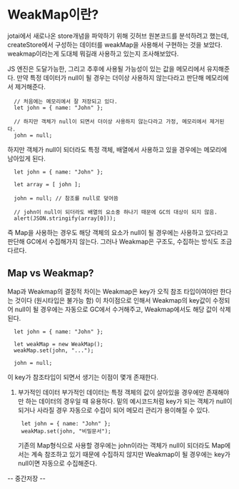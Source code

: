 # WeakMap이란?

jotai에서 새로나온 store개념을 파악하기 위해 깃허브 원본코드를 분석하려고 했는데, createStore에서 구성하는 데이터를 weakMap을 사용해서 구현하는 것을 보았다.
weakmap이라는게 도대체 뭐길래 사용하고 있는지 조사해보았다.

JS 엔진은 도달가능한, 그리고 추후에 사용될 가능성이 있는 값을 메모리에서 유지해준다. 만약 특정 데이터가 null이 될 경우는 더이상 사용하지 않는다라고 판단해 메모리에서 제거해준다.

```
  // 처음에는 메모리에서 잘 저장되고 있다.
  let john = { name: "John" };

  // 하지만 객체가 null이 되면서 더이상 사용하지 않는다라고 가정, 메모리에서 제거된다.
  john = null;
```

하지만 객체가 null이 되더라도 특정 객체, 배열에서 사용하고 있을 경우에는 메모리에 남아있게 된다.

```
  let john = { name: "John" };

  let array = [ john ];

  john = null; // 참조를 null로 덮어씀

  // john이 null이 되더라도 배열의 요소중 하나기 때문에 GC의 대상이 되지 않음.
  alert(JSON.stringify(array[0]));
```

즉 Map을 사용하는 경우도 해당 객체의 요소가 null이 될 경우에는 사용하고 있다라고 판단해 GC에서 수집해가지 않는다.
그러나 Weakmap은 구조도, 수집하는 방식도 조금 다르다.

## Map vs Weakmap?

Map과 Weakmap의 결정적 차이는 Weakmap은 key가 오직 참조 타입이여야만 한다는 것이다 (원시타입은 불가능 함)
이 차이점으로 인해서 Weakmap의 key값이 수정되어 null이 될 경우에는 자동으로 GC에서 수거해주고, Weakmap에서도 해당 값이 삭제된다.

```
  let john = { name: "John" };

  let weakMap = new WeakMap();
  weakMap.set(john, "...");

  john = null;
```

이 key가 참조타입이 되면서 생기는 이점이 몇개 존재한다.

1. 부가적인 데이터
   부가적인 데이터는 특정 객체의 값이 살아있을 경우에만 존재해야만 하는 데이터의 경우일 때 유용하다.
   밑의 예시코드처럼 key가 되는 객체가 null이 되거나 사라질 경우 자동으로 수집이 되어 메모리 관리가 용이해질 수 있다.

   ```
    let john = { name: "John" };
    weakMap.set(john, "비밀문서");
   ```

   기존의 Map형식으로 사용할 경우에는 john이라는 객체가 null이 되더라도 Map에서는 계속 참조하고 있기 때문에 수집하지 않지만 Weakmap이 될 경우에는 key가 null이면 자동으로 수집해준다.

-- 중간저장 --
